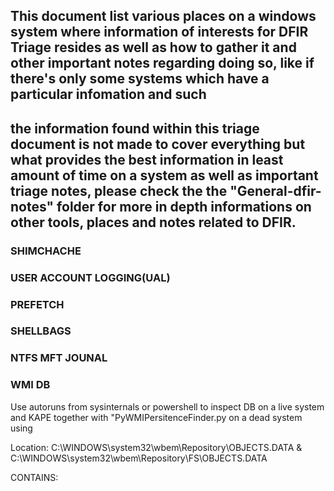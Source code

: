 ## This document list various places on a windows system where information of interests for DFIR Triage resides as well as how to gather it and other important notes regarding doing so, like if there's only some systems which have a particular infomation and such

## the information found within this triage document is not made to cover everything but what provides the best information in least amount of time on a system as well as important triage notes, please check the the "General-dfir-notes" folder for more in depth informations on other tools, places and notes related to DFIR.


### SHIMCHACHE

### USER ACCOUNT LOGGING(UAL)

### PREFETCH

### SHELLBAGS
 
### NTFS MFT JOUNAL

### WMI DB

Use autoruns from sysinternals or powershell to inspect DB on a live system and KAPE together with "PyWMIPersitenceFinder.py on a dead system using 

 Location: C:\WINDOWS\system32\wbem\Repository\OBJECTS.DATA & 
 C:\WINDOWS\system32\wbem\Repository\FS\OBJECTS.DATA
 
 CONTAINS: 
